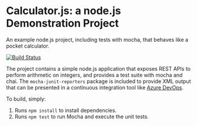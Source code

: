Calculator.js: a node.js Demonstration Project
==============================================
An example node.js project, including tests with mocha, that behaves like
a pocket calculator.

[![Build Status](https://dev.azure.com/jacops20220201github/Integrating%20External%20Source%20Control%20with%20Azure%20Pipelines/_apis/build/status/jacops20220201.calculator?branchName=master)](https://dev.azure.com/jacops20220201github/Integrating%20External%20Source%20Control%20with%20Azure%20Pipelines/_build/latest?definitionId=1&branchName=master)


The project contains a simple node.js application that exposes REST APIs
to perform arithmetic on integers, and provides a test suite with mocha
and chai.  The `mocha-junit-reporters` package is included to provide XML
output that can be presented in a continuous integration tool like
[Azure DevOps](https://azure.com/devops).

To build, simply:

1. Runs `npm install` to install dependencies.
2. Runs `npm test` to run Mocha and execute the unit tests.

